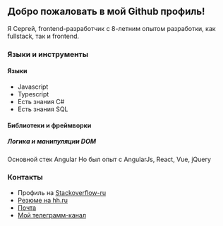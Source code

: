 ## Добро пожаловать в мой Github профиль!

Я Сергей, frontend-разработчик с 8-летним опытом разработки, как fullstack, так и frontend.

### Языки и инструменты

#### Языки

- Javascript
- Typescript
- Есть знания C#
- Есть знания SQL

#### Библиотеки и фреймворки

##### Логика и манипуляции DOM

Основной стек Angular
Но был опыт с AngularJs, React, Vue, jQuery

### Контакты

- Профиль на [Stackoverflow-ru](https://ru.stackoverflow.com/users/203140/sergey-glazirin)
- [Резюме на hh.ru](https://ekaterinburg.hh.ru/applicant/resumes/view?resume=f4e218d4ff04058d390039ed1f6e4d386f4b53)
- [Почта](mailto:sergey-glazirin@mail.ru)
- [Мой телеграмм-канал](https://t.me/pet_project_sematary)
